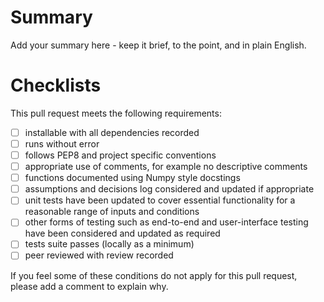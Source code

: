 # Summary

Add your summary here - keep it brief, to the point, and in plain English.

# Checklists

<!--
These are do-confirm checklists; it confirms that you have done each item.

If actions are irrelevant, please add a comment stating why.

Incomplete pull/merge requests may be blocked until actions are resolved, or closed at
the reviewers' discretion.
-->

This pull request meets the following requirements:

- [ ] installable with all dependencies recorded
- [ ] runs without error
- [ ] follows PEP8 and project specific conventions
- [ ] appropriate use of comments, for example no descriptive comments
- [ ] functions documented using Numpy style docstings
- [ ] assumptions and decisions log considered and updated if appropriate
- [ ] unit tests have been updated to cover essential functionality for a reasonable range of inputs and conditions
- [ ] other forms of testing such as end-to-end and user-interface testing have been considered and updated as required
- [ ] tests suite passes (locally as a minimum)
- [ ] peer reviewed with review recorded

If you feel some of these conditions do not apply for this pull request, please
add a comment to explain why.
